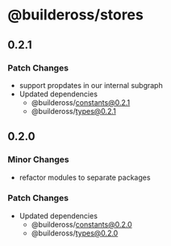 # @buildeross/stores

## 0.2.1

### Patch Changes

- support propdates in our internal subgraph
- Updated dependencies
  - @buildeross/constants@0.2.1
  - @buildeross/types@0.2.1

## 0.2.0

### Minor Changes

- refactor modules to separate packages

### Patch Changes

- Updated dependencies
  - @buildeross/constants@0.2.0
  - @buildeross/types@0.2.0
